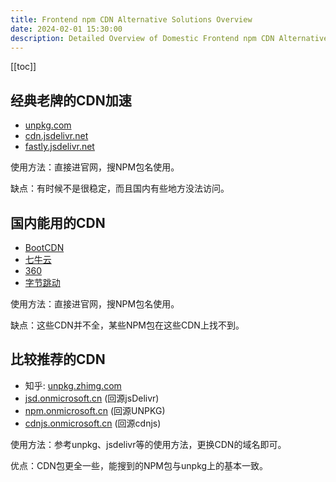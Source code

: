 ```yaml
---
title: Frontend npm CDN Alternative Solutions Overview
date: 2024-02-01 15:30:00
description: Detailed Overview of Domestic Frontend npm CDN Alternative Solutions, including Classic Established CDN Acceleration, Domestic Available CDNs, and Comparatively Recommended CDNs, to assist developers in better choosing suitable CDN acceleration services.
---
```

[[toc]]

## 经典老牌的CDN加速
- [unpkg.com](https://unpkg.com)
- [cdn.jsdelivr.net](https://cdn.jsdelivr.net)
- [fastly.jsdelivr.net](https://fastly.jsdelivr.net)

使用方法：直接进官网，搜NPM包名使用。

缺点：有时候不是很稳定，而且国内有些地方没法访问。

## 国内能用的CDN
- [BootCDN](https://www.bootcdn.cn)
- [七牛云](https://www.staticfile.org)
- [360](http://cdn.baomitu.com)
- [字节跳动](https://cdn.bytedance.com)

使用方法：直接进官网，搜NPM包名使用。

缺点：这些CDN并不全，某些NPM包在这些CDN上找不到。

## 比较推荐的CDN
- 知乎: [unpkg.zhimg.com](https://unpkg.zhimg.com)
- [jsd.onmicrosoft.cn](https://jsd.onmicrosoft.cn) (回源jsDelivr)
- [npm.onmicrosoft.cn](https://npm.onmicrosoft.cn) (回源UNPKG)
- [cdnjs.onmicrosoft.cn](https://cdnjs.onmicrosoft.cn) (回源cdnjs)

使用方法：参考unpkg、jsdelivr等的使用方法，更换CDN的域名即可。

优点：CDN包更全一些，能搜到的NPM包与unpkg上的基本一致。
